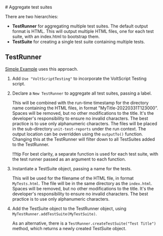 # Aggregate test suites

There are two hierarchies:

- **TestRunner** for aggregating multiple test suites. The default output format is HTML. This will output multiple HTML files, one for each test suite, with an index.html to bootstrap them.
- **TestSuite** for creating a single test suite containing multiple tests.

## TestRunner

[Simple Example](../tutorials/1-simple.md) uses this approach.

1. Add `Use "VoltScriptTesting"` to incorporate the VoltScript Testing script.
2. Declare a `New TestRunner` to aggregate all test suites, passing a label. 

    This will be combined with the run-time timestamp for the directory name containing the HTML files, in format "MyTitle-20220331T123000". Spaces will be removed, but no other modifications to the title. It's the developer's responsibility to ensure no invalid characters. The best practice is to use only alphanumeric characters. The files will be placed in the sub-directory `unit-test-reports` under the run context. The output location can be overridden using the `outputTo()` function. Changing this at the TestRunner will filter down to all TestSuites added to the TestRunner.

    !!!tip
        For best clarity, a separate function is used for each test suite, with the test runner passed as an argument to each function.

3. Instantiate a TestSuite object, passing a name for the tests. 

    This will be used for the filename of the HTML file, in format `MyTests.html`. The file will be in the same directory as the `index.html`. Spaces will be removed, but no other modifications to the title. It's the developer's responsibility to ensure no invalid characters. The best practice is to use only alphanumeric characters.

4. Add the TestSuite object to the TestRunner object, using `MyTestRunner.addTestSuite(MyTestSuite)`. 

    As an alternative<!--to steps 5 and 6-->, there is a `TestRunner.createTestSuite("Test Title")` method, which returns a newly created TestSuite object.